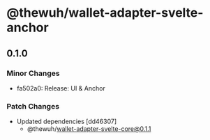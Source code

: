 # @thewuh/wallet-adapter-svelte-anchor

## 0.1.0

### Minor Changes

- fa502a0: Release: UI & Anchor

### Patch Changes

- Updated dependencies [dd46307]
  - @thewuh/wallet-adapter-svelte-core@0.1.1

